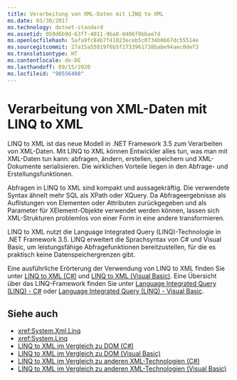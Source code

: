 ```yaml
---
title: Verarbeitung von XML-Daten mit LINQ to XML
ms.date: 03/30/2017
ms.technology: dotnet-standard
ms.assetid: 059d6b9d-63f7-4011-9ba8-8406f0bbae7d
ms.openlocfilehash: 5afa9fc84b7f41023eceb5c0734b0667dc55514e
ms.sourcegitcommit: 27a15a55019f6b5f2733961738babe94aec0def3
ms.translationtype: HT
ms.contentlocale: de-DE
ms.lasthandoff: 09/15/2020
ms.locfileid: "90556498"
---
```

# <a name="process-xml-data-using-linq-to-xml"></a>Verarbeitung von XML-Daten mit LINQ to XML
LINQ to XML ist das neue Modell in .NET Framework 3.5 zum Verarbeiten von XML-Daten. Mit LINQ to XML können Entwickler alles tun, was man mit XML-Daten tun kann: abfragen, ändern, erstellen, speichern und XML-Dokumente serialisieren. Die wirklichen Vorteile liegen in den Abfrage- und Erstellungsfunktionen.  
  
 Abfragen in LINQ to XML sind kompakt und aussagekräftig. Die verwendete Syntax ähnelt mehr SQL als XPath oder XQuery. Da Abfrageergebnisse als Auflistungen von Elementen oder Attributen zurückgegeben und als Parameter für XElement-Objekte verwendet werden können, lassen sich XML-Strukturen problemlos von einer Form in eine andere transformieren.  
  
 LINQ to XML nutzt die Language Integrated Query (LINQ)-Technologie in .NET Framework 3.5. LINQ erweitert die Sprachsyntax von C# und Visual Basic, um leistungsfähige Abfragefunktionen bereitzustellen, für die es praktisch keine Datenspeichergrenzen gibt.  
  
 Eine ausführliche Erörterung der Verwendung von LINQ to XML finden Sie unter [LINQ to XML (C#)](../../linq/linq-xml-overview.md) und [LINQ to XML (Visual Basic)](../../linq/linq-xml-overview.md). Eine Übersicht über das LINQ-Framework finden Sie unter [Language Integrated Query (LINQ) - C#](../../../csharp/programming-guide/concepts/linq/index.md) oder [Language Integrated Query (LINQ) - Visual Basic](../../../visual-basic/programming-guide/concepts/linq/index.md).  
  
## <a name="see-also"></a>Siehe auch

- <xref:System.Xml.Linq>
- <xref:System.Linq>
- [LINQ to XML im Vergleich zu DOM (C#)](../../linq/linq-xml-vs-dom.md)
- [LINQ to XML im Vergleich zu DOM (Visual Basic)](../../linq/linq-xml-vs-dom.md)
- [LINQ to XML im Vergleich zu anderen XML-Technologien (C#)](../../linq/linq-xml-vs-xml-technologies.md)
- [LINQ to XML im Vergleich zu anderen XML-Technologien (Visual Basic)](../../linq/linq-xml-vs-xml-technologies.md)
